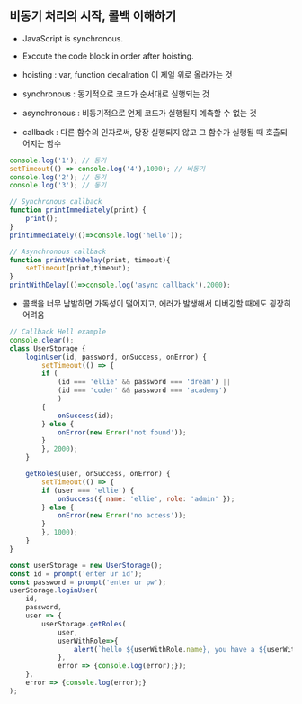 ## 비동기 처리의 시작, 콜백 이해하기

*  JavaScript is synchronous.

* Exccute the code block in order after hoisting.

* hoisting : var, function decalration 이 제일 위로 올라가는 것



* synchronous : 동기적으로 코드가 순서대로 실행되는 것

* asynchronous : 비동기적으로 언제 코드가 실행될지 예측할 수 없는 것

* callback : 다른 함수의 인자로써, 당장 실행되지 않고 그 함수가 실행될 때 호출되어지는 함수

```js
console.log('1'); // 동기
setTimeout(() => console.log('4'),1000); // 비동기
console.log('2'); // 동기
console.log('3'); // 동기

// Synchronous callback
function printImmediately(print) {
    print();
}
printImmediately(()=>console.log('hello'));

// Asynchronous callback
function printWithDelay(print, timeout){
    setTimeout(print,timeout);
}
printWithDelay(()=>console.log('async callback'),2000);
```



* 콜백을 너무 남발하면 가독성이 떨어지고, 에러가 발생해서 디버깅할 때에도 굉장히 어려움

```js
// Callback Hell example
console.clear();
class UserStorage {
    loginUser(id, password, onSuccess, onError) {
        setTimeout(() => {
        if (
            (id === 'ellie' && password === 'dream') ||
            (id === 'coder' && password === 'academy')
            ) 
        {
            onSuccess(id);
        } else {
            onError(new Error('not found'));
        }
        }, 2000);
    }

    getRoles(user, onSuccess, onError) {
        setTimeout(() => {
        if (user === 'ellie') {
            onSuccess({ name: 'ellie', role: 'admin' });
        } else {
            onError(new Error('no access'));
        }
        }, 1000);
    }
}

const userStorage = new UserStorage();
const id = prompt('enter ur id');
const password = prompt('enter ur pw');
userStorage.loginUser(
    id,
    password,
    user => {
        userStorage.getRoles(
            user,
            userWithRole=>{
                alert(`hello ${userWithRole.name}, you have a ${userWithRole.role}`);
            },
            error => {console.log(error);});
    },
    error => {console.log(error);}
);
```

